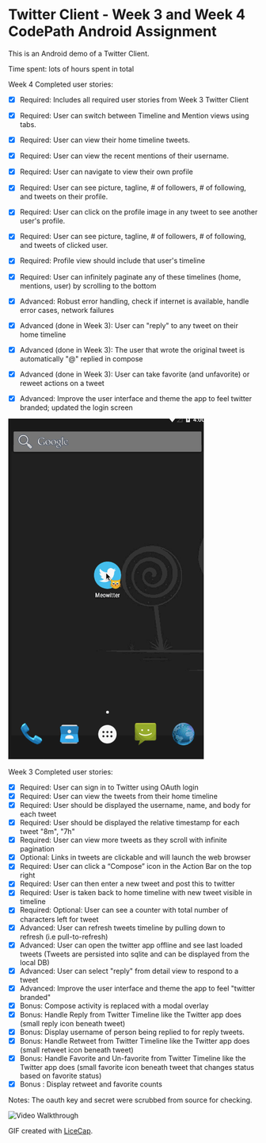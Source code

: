# Twitter Client - Week 3 and Week 4 CodePath Android Assignment

This is an Android demo of a Twitter Client.

Time spent: lots of hours spent in total

Week 4
Completed user stories:

* [x] Required:	Includes all required user stories from Week 3 Twitter Client
* [x] Required:	User can switch between Timeline and Mention views using tabs.
* [x] Required: User can view their home timeline tweets.
* [x] Required:	User can view the recent mentions of their username.
* [x] Required: User can navigate to view their own profile
* [x] Required: User can see picture, tagline, # of followers, # of following, and tweets on their profile.
* [x] Required: User can click on the profile image in any tweet to see another user's profile.
* [x] Required: User can see picture, tagline, # of followers, # of following, and tweets of clicked user.
* [x] Required: Profile view should include that user's timeline
* [x] Required: User can infinitely paginate any of these timelines (home, mentions, user) by scrolling to the bottom
* [x] Advanced: Robust error handling, check if internet is available, handle error cases, network failures
* [x] Advanced (done in Week 3): User can "reply" to any tweet on their home timeline
* [x] Advanced (done in Week 3): The user that wrote the original tweet is automatically "@" replied in compose
* [x] Advanced (done in Week 3): User can take favorite (and unfavorite) or reweet actions on a tweet
* [x] Advanced: Improve the user interface and theme the app to feel twitter branded; updated the login screen



![Video Walkthrough](Meowitter_2.gif)


Week 3
Completed user stories:

* [x] Required: User can sign in to Twitter using OAuth login
* [x] Required: User can view the tweets from their home timeline
* [x] Required: User should be displayed the username, name, and body for each tweet
* [x] Required: User should be displayed the relative timestamp for each tweet "8m", "7h"
* [x] Required: User can view more tweets as they scroll with infinite pagination
* [x] Optional: Links in tweets are clickable and will launch the web browser
* [x] Required: User can click a “Compose” icon in the Action Bar on the top right
* [x] Required: User can then enter a new tweet and post this to twitter
* [x] Required: User is taken back to home timeline with new tweet visible in timeline
* [x] Required: Optional: User can see a counter with total number of characters left for tweet
* [x] Advanced: User can refresh tweets timeline by pulling down to refresh (i.e pull-to-refresh)
* [x] Advanced: User can open the twitter app offline and see last loaded tweets (Tweets are persisted into sqlite and can be displayed from the local DB)
* [x] Advanced: User can select "reply" from detail view to respond to a tweet
* [x] Advanced: Improve the user interface and theme the app to feel "twitter branded"
* [x] Bonus: Compose activity is replaced with a modal overlay
* [x] Bonus: Handle Reply from Twitter Timeline like the Twitter app does (small reply icon beneath tweet)
* [x] Bonus: Display username of person being replied to for reply tweets.
* [x] Bonus: Handle Retweet from Twitter Timeline like the Twitter app does (small retweet icon beneath tweet)
* [x] Bonus: Handle Favorite and Un-favorite from Twitter Timeline like the Twitter app does (small favorite icon beneath tweet that changes status based on favorite status)
* [x] Bonus : Display retweet and favorite counts

Notes:
The oauth key and secret were scrubbed from source for checking.


![Video Walkthrough](Meowitter.gif)

GIF created with [LiceCap](http://www.cockos.com/licecap/).
